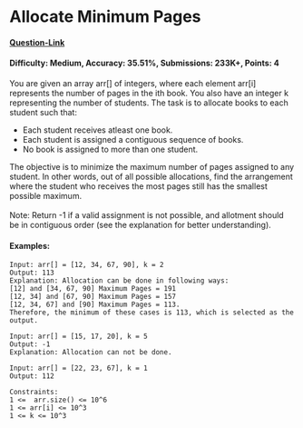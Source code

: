 # Allocate Minimum Pages
#### [Question-Link](https://www.geeksforgeeks.org/problems/allocate-minimum-number-of-pages0937/1)
#### Difficulty: Medium, Accuracy: 35.51%, Submissions: 233K+, Points: 4

You are given an array arr[] of integers, where each element arr[i] represents the number of pages in the ith book. You also have an integer k representing the number of students. The task is to allocate books to each student such that:

  - Each student receives atleast one book.
  - Each student is assigned a contiguous sequence of books.
  - No book is assigned to more than one student.

The objective is to minimize the maximum number of pages assigned to any student. In other words, out of all possible allocations, find the arrangement where the student who receives the most pages still has the smallest possible maximum.
<br><br>
Note: Return -1 if a valid assignment is not possible, and allotment should be in contiguous order (see the explanation for better understanding).

#### Examples:
```
Input: arr[] = [12, 34, 67, 90], k = 2
Output: 113
Explanation: Allocation can be done in following ways:
[12] and [34, 67, 90] Maximum Pages = 191
[12, 34] and [67, 90] Maximum Pages = 157
[12, 34, 67] and [90] Maximum Pages = 113.
Therefore, the minimum of these cases is 113, which is selected as the output.
```
```
Input: arr[] = [15, 17, 20], k = 5
Output: -1
Explanation: Allocation can not be done.
```
```
Input: arr[] = [22, 23, 67], k = 1
Output: 112
```
```
Constraints:
1 <=  arr.size() <= 10^6
1 <= arr[i] <= 10^3
1 <= k <= 10^3
```
